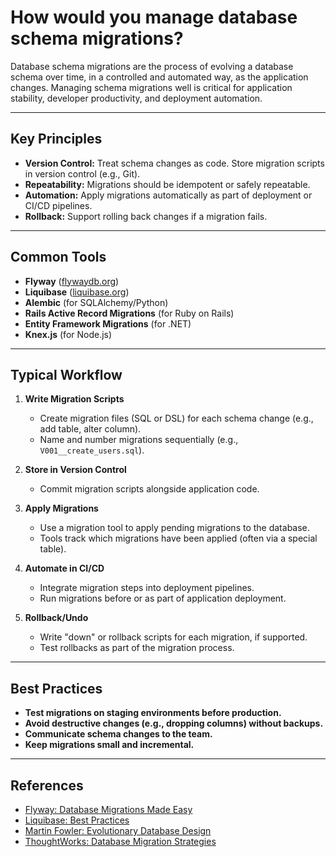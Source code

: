 # How would you manage database schema migrations?

Database schema migrations are the process of evolving a database schema over time, in a controlled and automated way, as the application changes. Managing schema migrations well is critical for application stability, developer productivity, and deployment automation.

---

## Key Principles
- **Version Control:** Treat schema changes as code. Store migration scripts in version control (e.g., Git).
- **Repeatability:** Migrations should be idempotent or safely repeatable.
- **Automation:** Apply migrations automatically as part of deployment or CI/CD pipelines.
- **Rollback:** Support rolling back changes if a migration fails.

---

## Common Tools
- **Flyway** ([flywaydb.org](https://flywaydb.org/))
- **Liquibase** ([liquibase.org](https://www.liquibase.org/))
- **Alembic** (for SQLAlchemy/Python)
- **Rails Active Record Migrations** (for Ruby on Rails)
- **Entity Framework Migrations** (for .NET)
- **Knex.js** (for Node.js)

---

## Typical Workflow
1. **Write Migration Scripts**
   - Create migration files (SQL or DSL) for each schema change (e.g., add table, alter column).
   - Name and number migrations sequentially (e.g., `V001__create_users.sql`).

2. **Store in Version Control**
   - Commit migration scripts alongside application code.

3. **Apply Migrations**
   - Use a migration tool to apply pending migrations to the database.
   - Tools track which migrations have been applied (often via a special table).

4. **Automate in CI/CD**
   - Integrate migration steps into deployment pipelines.
   - Run migrations before or as part of application deployment.

5. **Rollback/Undo**
   - Write "down" or rollback scripts for each migration, if supported.
   - Test rollbacks as part of the migration process.

---

## Best Practices
- **Test migrations on staging environments before production.**
- **Avoid destructive changes (e.g., dropping columns) without backups.**
- **Communicate schema changes to the team.**
- **Keep migrations small and incremental.**

---

## References
- [Flyway: Database Migrations Made Easy](https://flywaydb.org/documentation/)
- [Liquibase: Best Practices](https://docs.liquibase.com/concepts/bestpractices.html)
- [Martin Fowler: Evolutionary Database Design](https://martinfowler.com/articles/evodb.html)
- [ThoughtWorks: Database Migration Strategies](https://www.thoughtworks.com/insights/blog/database-migration-strategies) 